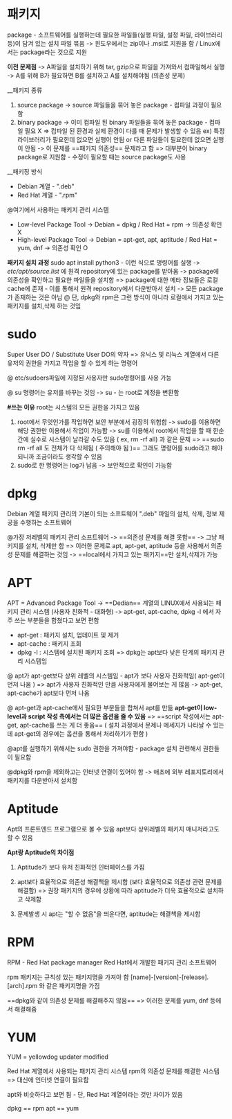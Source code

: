 # 패키지
package - 소프트웨어를 실행하는데 필요한 파일들(실행 파일, 설정 파일, 라이브러리 등)이 담겨 있는 설치 파일 묶음
-> 윈도우에서는 zip이나 .msi로 지원을 함 / Linux에서는 package라는 것으로 지원

__이전 문제점__
-> A파일을 설치하기 위해 tar, gzip으로 파일을 가져와서 컴파일해서 실행
-> A를 위해 B가 필요하면 B를 설치하고 A를 설치해야됨 (의존성 문제)

__패키지 종류
1. source package -> source 파일들을 묶어 놓은 package - 컴파일 과정이 필요함
2. binary package -> 이미 컴파일 된 binary 파일들을 묶어 놓은 package - 컴파일 필요 X
	=> 컴파일 된 환경과 실제 환경이 다를 때 문제가 발생할 수 있음
	ex) 특정 라이브러리가 필요한데 없으면 실행이 안됨 or 다른 파일들이 필요한데 없으면 실행이 안됨
		-> 이 문제를 ==패키지 의존성== 문제라고 함
=> 대부분이 binary package로 지원함 - 수정이 필요할 때는 source package도 사용

__패키징 방식
- Debian 계열 -  ".deb"
- Red Hat 계열 - ".rpm"

@여기에서 사용하는 패키지 관리 시스템
- Low-level Package Tool -> Debian = dpkg / Red Hat = rpm -> 의존성 확인 X
- High-level Package Tool -> Debian = apt-get, apt, aptitude / Red Hat = yum, dnf -> 의존성 확인 O

__패키지 설치 과정__
sudo apt install python3 - 이런 식으로 명령어를 실행
-> _etc/apt/source.list_ 에 원격 repository에 있는 package를 받아옴
-> package에 의존성을 확인하고 필요한 파일들을 설치함
=> package에 대한 메타 정보들은 로컬 cache에 존재 - 이를 통해서 원격 repository에서 다운받아서 설치
-> 모든 package가 존재하는 것은 아님
@ 단, dpkg와 rpm은 그런 방식이 아니라 로컬에서 가지고 있는 패키지를 설치,삭제 하는 것임
# sudo
Super User DO / Substitute User DO의 약자
=> 유닉스 및 리눅스 계열에서 다른 유저의 권한을 가지고 작업을 할 수 있게 하는 명령어

@ etc/sudoers파일에 지정된 사용자만 sudo명령어를 사용 가능

@ su 명령어는 유저를 바꾸는 것임  -> su - 는 root로 계정을 변환함

__#쓰는 이유__
root는 시스템의 모든 권한을 가지고 있음
1.  root에서 무엇인가를 작업하면 보안 부분에서 굉장히 위험함
-> sudo를 이용하면 해당 권한만 이용해서 작업이 가능함
-> su를 이용해서 root에서 작업을 할 때 한순간에 실수로 시스템이 날라갈 수도 있음 ( ex, rm -rf all) 과 같은 문제
=> ==sudo rm -rf all 도 전체가 다 삭제됨 ( 주의해야 됨 )== 그래도 명령어를 sudo라고 해야 되니까 조금이라도 생각할 수 있음
2. sudo로 한 명령어는 log가 남음
-> 보안적으로 확인이 가능함



# dpkg
Debian 계열 패키지 관리의 기본이 되는 소프트웨어
".deb" 파일의 설치, 삭제, 정보 제공을 수행하는 소프트웨어

@가장 저레벨의 패키지 관리 소프트웨어
-> ==의존성 문제를 해결 못함== -> 그냥 패키지를 설치, 삭제만 함
=> 이러한 문제로 apt, apt-get, aptitude 등을 사용해서 의존성 문제를 해결하는 것임
-> ==local에서 가지고 있는 패키지==만 설치,삭제가 가능
# APT
APT = Advanced Package Tool
-> ==Dedian== 계열의 LINUX에서 사용되는 패키지 관리 시스템 (사용자 친화적 - 대화형)
-> apt-get, apt-cache, dpkg -l 에서 자주 쓰는 부분들을 합쳤다고 보면 편함
- apt-get : 패키지 설치, 업데이트 및 제거
- apt-cache : 패키지 조회
- dpkg -l : 시스템에 설치된 패키지 조회 => dpkg는 apt보다 낮은 단계의 패키지 관리 시스템임

@ apt가 apt-get보다 상위 레벨의 시스템임 - apt가 보다 사용자 친화적임( apt-get이 먼저 나옴 )
=> apt가 사용자 친화적인 만큼 사용자에게 물어보는 게 많음
-> apt-get, apt-cache가 apt보다 먼저 나옴

@ apt-get과 apt-cache에서 필요한 부분들을 합쳐서 apt를 만듦
__apt-get이 low-level과 script 작성 측에서는 더 많은 옵션을 줄 수 있음__
=> ==script 작성에서는 apt-get, apt-cache를 쓰는 게 더 좋음== ( 설치 과정에서 문제나 메세지가 나타날 수 있는데 apt-get의 경우에는 옵션을 통해서 처리하기가 편함 )

@apt를 실행하기 위해서는 sudo 권한을 가져야함 - package 설치 관련해서 권한들이 필요함

@dpkg와 rpm을 제외하고는 인터넷 연결이 있어야 함 -> 애초에 외부 레포지토리에서 패키지를 다운받아서 설치함

# Aptitude
Apt의 프론트엔드 프로그램으로 볼 수 있음
apt보다 상위레벨의 패키지 매니저라고도 할 수 있음

__Apt랑 Aptitude의 차이점__
1. Aptitude가 보다 유저 친화적인 인터페이스를 가짐
2. apt보다 효율적으로 의존성 해결책을 제시함 (보다 효율적으로 의존성 관련 문제를 해결함)
	=> 권장 패키지의 경우에 상황에 따라 aptitude가 더욱 효율적으로 설치하고 삭제함
	
3. 문제발생 시 apt는 "할 수 없음"을 띄운다면, aptitude는 해결책을 제시함


# RPM
RPM - Red Hat package manager
Red Hat에서 개발한 패키지 관리 소프트웨어

rpm 패키지는 규칙성 있는 패키지명을 가져야 함
[name]-[version]-[release].[arch].rpm 와 같은 패키지명을 가짐

==dpkg와 같이 의존성 문제를 해결해주지 않음==
=> 이러한 문제를 yum, dnf 등에서 해결해줌


# YUM
YUM = yellowdog updater modified

Red Hat 계열에서 사용되는 패키지 관리 시스템
rpm의 의존성 문제를 해결한 시스템
=> 대신에 인터넷 연결이 필요함

apt와 비슷하다고 보면 됨 - 단, Red Hat 계열이라는 것만 차이가 있음

dpkg == rpm
apt == yum